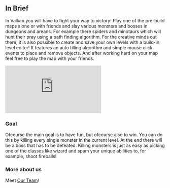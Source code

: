 ## In Brief

In Valkan you will have to fight your way to victory! Play one of the pre-build maps alone or with friends and slay various monsters and bosses in dungeons and areans. For example there spiders and minotaurs which will hunt their pray using a path finding algorithm. For the creative minds out there, it is also possible to create and save your own levels with a build-in level editor! It features an auto tilling algorithm and simple mouse click events to place and remove objects. And after working hard on your map feel free to play the map with your friends.


<iframe src="https://www.youtube.com/embed/9ziuLmKNbRI?rel=0&amp;autoplay=1&mute=0" width="60%" height="auto" frameborder="0" allowfullscreen></iframe>

### Goal
Ofcourse the main goal is to have fun, but ofcourse also to win. You can do this by killing every single monster in the current level. At the end there will be a boss that has to be defeated. Killing monsters is just as easy as picking one of the classes like wizard and spam your unique abilities to, for example, shoot fireballs!

### More about us
Meet [Our Team](./team.html)!



